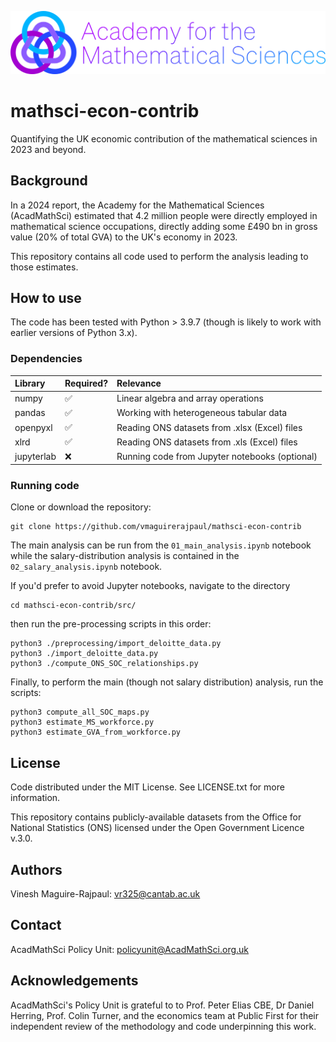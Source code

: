 ![](acadmathsci-logo.png)
# mathsci-econ-contrib
Quantifying the UK economic contribution of the mathematical sciences in 2023 and beyond.


## Background
In a 2024 report, the Academy for the Mathematical Sciences (AcadMathSci) estimated that 4.2 million people were directly employed in mathematical science occupations, directly adding some £490 bn in gross value (20% of total GVA) to the UK's economy in 2023. 

This repository contains all code used to perform the analysis leading to those estimates.

## How to use
The code has been tested with Python > 3.9.7 (though is likely to work with earlier versions of Python 3.x).
### Dependencies
| Library | Required? | Relevance |
| :-- | :-- | :-- |
numpy | ✅ | Linear algebra and array operations |
pandas | ✅ | Working with heterogeneous tabular data |
openpyxl | ✅ | Reading ONS datasets from .xlsx (Excel) files |
xlrd | ✅ | Reading ONS datasets from .xls (Excel) files |
jupyterlab | ❌ | Running code from Jupyter notebooks (optional) |

### Running code
Clone or download the repository:
```
git clone https://github.com/vmaguirerajpaul/mathsci-econ-contrib
```
The main analysis can be run from the ```01_main_analysis.ipynb``` notebook while the salary-distribution analysis is contained in the ```02_salary_analysis.ipynb``` notebook.

If you'd prefer to avoid Jupyter notebooks, navigate to the directory
```
cd mathsci-econ-contrib/src/
```
then run the pre-processing scripts in this order:
```
python3 ./preprocessing/import_deloitte_data.py
python3 ./import_deloitte_data.py
python3 ./compute_ONS_SOC_relationships.py
```
Finally, to perform the main (though not salary distribution) analysis, run the scripts:
```
python3 compute_all_SOC_maps.py
python3 estimate_MS_workforce.py
python3 estimate_GVA_from_workforce.py
```
## License
Code distributed under the MIT License. See LICENSE.txt for more information.

This repository contains publicly-available datasets from the Office for National Statistics (ONS) licensed under the Open Government Licence v.3.0.

## Authors

Vinesh Maguire-Rajpaul: <vr325@cantab.ac.uk>

## Contact
AcadMathSci Policy Unit: <policyunit@AcadMathSci.org.uk>

## Acknowledgements
AcadMathSci's Policy Unit is grateful to  to Prof. Peter Elias CBE, Dr Daniel Herring, Prof. Colin Turner, and the economics team at Public First for their independent review of the methodology and code underpinning this work. 
